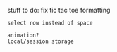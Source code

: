 stuff to do:
    fix tic tac toe formatting

    select row instead of space
    
    animation?
    local/session storage